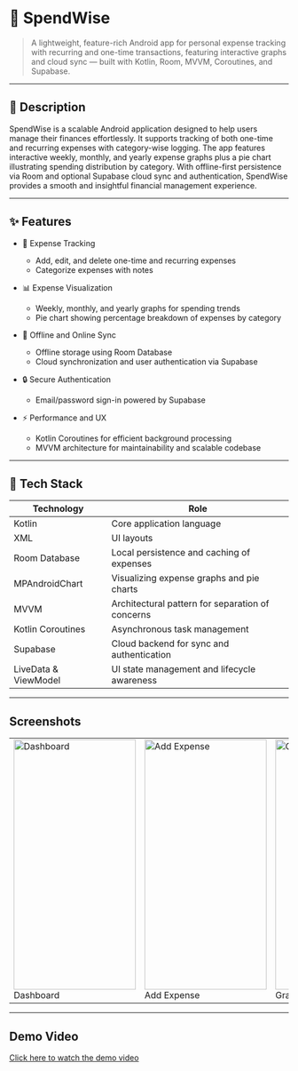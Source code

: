 # 💸 SpendWise

> A lightweight, feature-rich Android app for personal expense tracking with recurring and one-time transactions, featuring interactive graphs and cloud sync — built with Kotlin, Room, MVVM, Coroutines, and Supabase.

---

## 📱 Description

SpendWise is a scalable Android application designed to help users manage their finances effortlessly. It supports tracking of both one-time and recurring expenses with category-wise logging. The app features interactive weekly, monthly, and yearly expense graphs plus a pie chart illustrating spending distribution by category. With offline-first persistence via Room and optional Supabase cloud sync and authentication, SpendWise provides a smooth and insightful financial management experience.

---

## ✨ Features

- 📅 Expense Tracking  
  - Add, edit, and delete one-time and recurring expenses  
  - Categorize expenses with notes  

- 📊 Expense Visualization  
  - Weekly, monthly, and yearly graphs for spending trends  
  - Pie chart showing percentage breakdown of expenses by category  

- 🔁 Offline and Online Sync  
  - Offline storage using Room Database  
  - Cloud synchronization and user authentication via Supabase  

- 🔒 Secure Authentication  
  - Email/password sign-in powered by Supabase  

- ⚡ Performance and UX  
  - Kotlin Coroutines for efficient background processing  
  - MVVM architecture for maintainability and scalable codebase  

---

## 🧪 Tech Stack

| Technology           | Role                                           |
|---------------------|------------------------------------------------|
| Kotlin              | Core application language                       |
| XML                 | UI layouts                                     |
| Room Database       | Local persistence and caching of expenses     |
| MPAndroidChart      | Visualizing expense graphs and pie charts     |
| MVVM                | Architectural pattern for separation of concerns |
| Kotlin Coroutines   | Asynchronous task management                   |
| Supabase            | Cloud backend for sync and authentication     |
| LiveData & ViewModel| UI state management and lifecycle awareness    |

---

## Screenshots

<table>
  <tr>
    <td><img src="https://github.com/user-attachments/assets/e60d3612-6355-4eeb-8e75-e6a886e78a74" alt="Dashboard" width="220" height="450" /><br/>Dashboard</td>
    <td><img src="https://github.com/user-attachments/assets/844a3f79-2dc1-49af-a33d-1e40439a7619" alt="Add Expense" width="220" height="450" /><br/>Add Expense</td>
    <td><img src="https://github.com/user-attachments/assets/1bfef5c8-f9ab-45c3-9cfd-150e79f58a2b" alt="Graphs & Pie Chart" width="220" height="450" /><br/>Graphs & Pie Chart</td>
  </tr>
</table>

---

## Demo Video

[Click here to watch the demo video](https://drive.google.com/file/d/1au94VnPZBCwLWOpzpzffAuzCDXwopDqx/view?usp=drivesdk)


